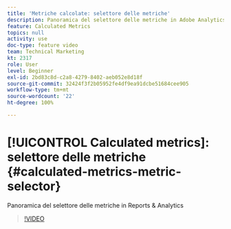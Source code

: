 ```yaml
---
title: 'Metriche calcolate: selettore delle metriche'
description: Panoramica del selettore delle metriche in Adobe Analytics
feature: Calculated Metrics
topics: null
activity: use
doc-type: feature video
team: Technical Marketing
kt: 2317
role: User
level: Beginner
exl-id: 2bd83c8d-c2a8-4279-8402-aeb052e8d18f
source-git-commit: 32424f3f2b05952fe4df9ea91dcbe51684cee905
workflow-type: tm+mt
source-wordcount: '22'
ht-degree: 100%

---
```


# [!UICONTROL Calculated metrics]: selettore delle metriche {#calculated-metrics-metric-selector}

Panoramica del selettore delle metriche in Reports &amp; Analytics

>[!VIDEO](https://video.tv.adobe.com/v/25410/?quality=12)
